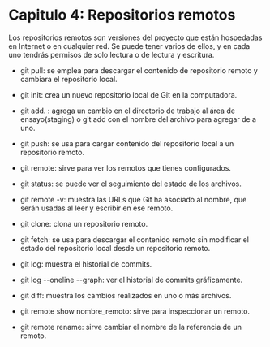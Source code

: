 # **Capitulo 4: Repositorios remotos**

Los repositorios remotos son versiones del proyecto que están hospedadas en Internet o en cualquier red. Se puede tener varios de ellos, y en cada uno tendrás permisos de solo lectura o de lectura y escritura.

- git pull: se emplea para descargar el contenido de repositorio remoto y cambiara el repositorio local.

- git init: crea un nuevo repositorio local de Git en la computadora.

- git add. : agrega un cambio en el directorio de trabajo al área de ensayo(staging) o git add con el nombre del archivo para agregar de a uno.

- git push: se usa para cargar contenido del repositorio local a un repositorio remoto.

- git remote: sirve para ver los remotos que tienes configurados.

-  git status: se puede ver el seguimiento del estado de los archivos.

- git remote -v: muestra las URLs que Git ha asociado al nombre, que serán usadas al leer y escribir en ese remoto.

- git clone: clona un repositorio remoto.

- git fetch: se usa para descargar el contenido remoto sin modificar el estado del repositorio local desde un repositorio remoto.

- git log: muestra el historial de commits.

- git log --oneline --graph: ver el historial de commits gráficamente.

- git diff: muestra los cambios realizados en uno o más archivos.

- git remote show nombre_remoto: sirve para inspeccionar un remoto.

- git remote rename: sirve cambiar el nombre de la referencia de un remoto.
